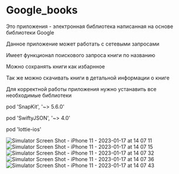 # Google_books
Это приложения - электронная библиотека написанная на основе библиотеки Google

Данное приложение может работать с сетевыми запросами

Имеет функционал поискового запроса книги по названию

Можно сохранять книги как избарнное

Так же можно скачивать книги в детальной информации о книге

Для корректной работы приложения нужно устанавить все необходимые библиотеки

pod 'SnapKit', '~> 5.6.0'

pod 'SwiftyJSON', '~> 4.0'

pod 'lottie-ios'


![Simulator Screen Shot - iPhone 11 - 2023-01-17 at 14 07 11](https://user-images.githubusercontent.com/94104049/212855922-8d6739e1-e65d-405e-a5e9-7cf75980e63c.png)
![Simulator Screen Shot - iPhone 11 - 2023-01-17 at 14 07 15](https://user-images.githubusercontent.com/94104049/212855937-51e1ce05-add8-46ee-a1bf-6e575a1bff14.png)
![Simulator Screen Shot - iPhone 11 - 2023-01-17 at 14 07 32](https://user-images.githubusercontent.com/94104049/212855966-946486ba-05cd-4e93-b12e-a70f66e76e35.png)
![Simulator Screen Shot - iPhone 11 - 2023-01-17 at 14 07 36](https://user-images.githubusercontent.com/94104049/212855980-2c8d524b-56c2-4433-96db-6388ea34d8fd.png)
![Simulator Screen Shot - iPhone 11 - 2023-01-17 at 14 07 43](https://user-images.githubusercontent.com/94104049/212855987-f05b794a-425a-4f6b-a6d2-18dfba5efd44.png)
